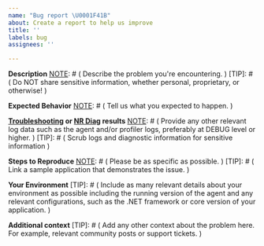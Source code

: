```yaml
---
name: "Bug report \U0001F41B"
about: Create a report to help us improve
title: ''
labels: bug
assignees: ''

---
```


[NOTE]: # ( ^^ Provide a general summary of the issue in the title above. ^^ )

**Description**
[NOTE]: # ( Describe the problem you're encountering. )
[TIP]:  # ( Do NOT share sensitive information, whether personal, proprietary, or otherwise! )

**Expected Behavior**
[NOTE]: # ( Tell us what you expected to happen. )

**[Troubleshooting](https://discuss.newrelic.com/t/troubleshooting-frameworks/108787) or [NR Diag](https://docs.newrelic.com/docs/using-new-relic/cross-product-functions/diagnostics-cli-nrdiag/diagnostics-cli-nrdiag/) results**
[NOTE]: # ( Provide any other relevant log data such as the agent and/or profiler logs, preferably at DEBUG level or higher. )
[TIP]:  # ( Scrub logs and diagnostic information for sensitive information )

**Steps to Reproduce**
[NOTE]: # ( Please be as specific as possible. )
[TIP]:  # ( Link a sample application that demonstrates the issue. )

**Your Environment**
[TIP]:  # ( Include as many relevant details about your environment as possible including the running version of the agent and any relevant configurations, such as the .NET framework or core version of your application. )

**Additional context**
[TIP]:  # ( Add any other context about the problem here. For example, relevant community posts or support tickets. )
